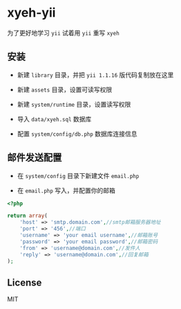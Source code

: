 # xyeh-yii

为了更好地学习 `yii` 试着用 `yii` 重写 `xyeh`

## 安装

- 新建 `library` 目录，并把 `yii 1.1.16` 版代码复制放在这里

- 新建 `assets` 目录，设置可读写权限

- 新建 `system/runtime` 目录，设置读写权限

- 导入 `data/xyeh.sql` 数据库

- 配置 `system/config/db.php` 数据库连接信息

## 邮件发送配置

- 在 `system/config` 目录下新建文件 `email.php`

- 在 `email.php` 写入，并配置你的邮箱

```php
<?php

return array(
    'host' => 'smtp.domain.com',//smtp邮箱服务器地址
    'port' => '456',//端口
    'username' => 'your email username',//邮箱账号
    'password' => 'your email password',//邮箱密码
    'from' => 'username@domain.com',//发件人
    'reply' => 'username@domain.com',//回复邮箱
);
```
## License

MIT